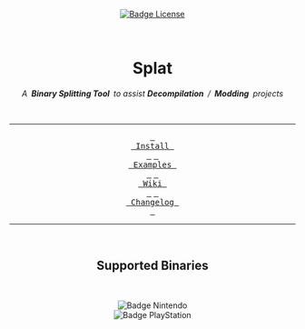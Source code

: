
<div align = center>

[![Badge License]][License]
 
<br>
  
# Splat

*A **Binary Splitting Tool** to assist **Decompilation** / **Modding** projects*

<br>

---

[<kbd> <br> Install <br> </kbd>][Install]
[<kbd> <br> Examples <br> </kbd>][Examples]
[<kbd> <br> Wiki <br> </kbd>][Wiki]
[<kbd> <br> Changelog <br> </kbd>][Changelog]

---

<br>

## Supported Binaries
    
<br>

![Badge Nintendo] <br>
![Badge PlayStation]

</div>

<br>


<!----------------------------------------------------------------------------->

[Examples]: https://github.com/ethteck/splat/wiki/Examples
[Wiki]: https://github.com/ethteck/splat/wiki

[Changelog]: Documentation/Changelog.md
[Install]: Documentation/Install.md
[License]: LICENSE

<!---------------------------------[ Badges ]---------------------------------->

[Badge PlayStation]: https://img.shields.io/badge/PSX-003791?style=for-the-badge&logo=PlayStation&logoColor=white&logoWidth=200 'PlayStation X'
[Badge Nintendo]: https://img.shields.io/badge/N64-E60012?style=for-the-badge&logo=Nintendo&logoColor=white&logoWidth=200 'Nintendo64'
[Badge License]: https://img.shields.io/badge/License-MIT-yellow.svg?style=for-the-badge
